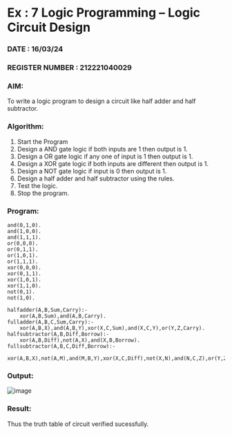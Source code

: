 # Ex : 7  Logic Programming –  Logic Circuit Design
### DATE : 16/03/24                                                                          
### REGISTER NUMBER : 212221040029
### AIM: 
To write a logic program to design a circuit like half adder and half subtractor.
###  Algorithm:
1. Start the Program
2. Design a AND gate logic if both inputs are 1 then output is 1.
3. Design a OR gate logic if any one of input is 1 then output is 1.
4. Design a XOR gate logic if both inputs are different then output is 1.
5. Design a NOT gate logic if input is 0 then output is 1.
6. Design a half adder and half subtractor using the rules.
7. Test the logic.
8. Stop the program.

### Program:
```
and(0,1,0).
and(1,0,0).
and(1,1,1).
or(0,0,0).
or(0,1,1).
or(1,0,1).
or(1,1,1).
xor(0,0,0).
xor(0,1,1).
xor(1,0,1).
xor(1,1,0).
not(0,1).
not(1,0).

halfadder(A,B,Sum,Carry):-
	xor(A,B,Sum),and(A,B,Carry).
fulladder(A,B,C,Sum,Carry):-
	xor(A,B,X),and(A,B,Y),xor(X,C,Sum),and(X,C,Y),or(Y,Z,Carry).
halfsubtractor(A,B,Diff,Borrow):-
	xor(A,B,Diff),not(A,X),and(X,B,Borrow).
fullsubtractor(A,B,C,Diff,Borrow):-
	xor(A,B,X),not(A,M),and(M,B,Y),xor(X,C,Diff),not(X,N),and(N,C,Z),or(Y,Z,Borrow).

```








### Output:
![image](https://github.com/Bhargava-Shankar/AI_Lab_2023-24/assets/85554376/15b45847-0bb0-47a2-865f-91a7f7e25d54)


### Result:
Thus the truth table of circuit verified sucessfully.
